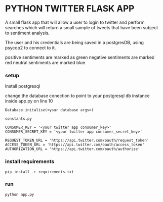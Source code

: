 # PYTHON TWITTER FLASK APP

A small flask app that will allow a user to login to twitter and
perform searches which will return a small sample of tweets that have been 
subject to sentiment analysis.

The user and his credentials are being saved in a postgresDB, using psycop2 to 
connect to it.

positive sentiments are marked as green
negative sentiments are marked red
neutral sentiments are marked blue

### setup

Install postgresql

change the database conection to point to your postgresql db instance
inside app.py on line 10
```
Database.initalise(<your database args>)
```

`constants.py`
```
CONSUMER_KEY = '<your twitter app consumer_key>'
CONSUMER_SECRET_KEY = '<your twitter app consumer_secret_key>'

REQUEST_TOKEN_URL = 'https://api.twitter.com/oauth/request_token'
ACCESS_TOKEN_URL = 'https://api.twitter.com/oauth/access_token'
AUTHORIZATION_URL = 'https://api.twitter.com/oauth/authorize'
```

### install requirements

```
pip install -r requirements.txt
```

### run 

```
python app.py
```

